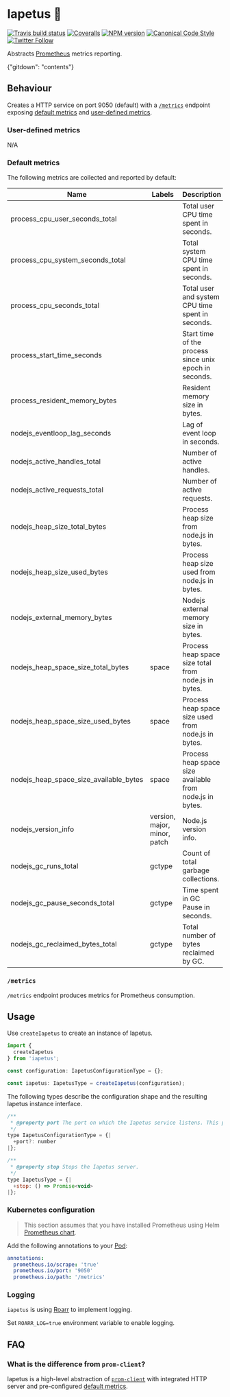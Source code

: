 # Iapetus 🔱

[![Travis build status](http://img.shields.io/travis/gajus/iapetus/master.svg?style=flat-square)](https://travis-ci.org/gajus/iapetus)
[![Coveralls](https://img.shields.io/coveralls/gajus/iapetus.svg?style=flat-square)](https://coveralls.io/github/gajus/iapetus)
[![NPM version](http://img.shields.io/npm/v/iapetus.svg?style=flat-square)](https://www.npmjs.org/package/iapetus)
[![Canonical Code Style](https://img.shields.io/badge/code%20style-canonical-blue.svg?style=flat-square)](https://github.com/gajus/canonical)
[![Twitter Follow](https://img.shields.io/twitter/follow/kuizinas.svg?style=social&label=Follow)](https://twitter.com/kuizinas)

Abstracts [Prometheus](https://prometheus.io/) metrics reporting.

{"gitdown": "contents"}

## Behaviour

Creates a HTTP service on port 9050 (default) with a [`/metrics`](#metrics) endpoint exposing [default metrics](#default-metrics) and [user-defined metrics](#user-defined-metrics).

### User-defined metrics

N/A

### Default metrics

The following metrics are collected and reported by default:

|Name|Labels|Description|
|---|---|---|
|process_cpu_user_seconds_total||Total user CPU time spent in seconds.|
|process_cpu_system_seconds_total||Total system CPU time spent in seconds.|
|process_cpu_seconds_total||Total user and system CPU time spent in seconds.|
|process_start_time_seconds||Start time of the process since unix epoch in seconds.|
|process_resident_memory_bytes||Resident memory size in bytes.|
|nodejs_eventloop_lag_seconds||Lag of event loop in seconds.|
|nodejs_active_handles_total||Number of active handles.|
|nodejs_active_requests_total||Number of active requests.|
|nodejs_heap_size_total_bytes||Process heap size from node.js in bytes.|
|nodejs_heap_size_used_bytes||Process heap size used from node.js in bytes.|
|nodejs_external_memory_bytes||Nodejs external memory size in bytes.|
|nodejs_heap_space_size_total_bytes|space|Process heap space size total from node.js in bytes.|
|nodejs_heap_space_size_used_bytes|space|Process heap space size used from node.js in bytes.|
|nodejs_heap_space_size_available_bytes|space|Process heap space size available from node.js in bytes.|
|nodejs_version_info|version, major, minor, patch|Node.js version info.|
|nodejs_gc_runs_total|gctype|Count of total garbage collections.|
|nodejs_gc_pause_seconds_total|gctype|Time spent in GC Pause in seconds.|
|nodejs_gc_reclaimed_bytes_total|gctype|Total number of bytes reclaimed by GC.|

<!--
  const metrics = register.getMetricsAsArray();

  for (const metric of metrics) {
    console.log('|' + metric.name + '|' + metric.labelNames.join(', ') + '|' + metric.help + '|');
  }
-->

### `/metrics`

`/metrics` endpoint produces metrics for Prometheus consumption.

## Usage

Use `createIapetus` to create an instance of Iapetus.

```js
import {
  createIapetus
} from 'iapetus';

const configuration: IapetusConfigurationType = {};

const iapetus: IapetusType = createIapetus(configuration);

```

The following types describe the configuration shape and the resulting Iapetus instance interface.

```js
/**
 * @property port The port on which the Iapetus service listens. This port must be different than your main service port, if any. The default port is 9050.
 */
type IapetusConfigurationType = {|
  +port?: number
|};

/**
 * @property stop Stops the Iapetus server.
 */
type IapetusType = {|
  +stop: () => Promise<void>
|};

```

### Kubernetes configuration

> This section assumes that you have installed Prometheus using Helm [Prometheus chart](https://github.com/helm/charts/tree/master/stable/prometheus).

Add the following annotations to your [Pod](https://kubernetes.io/docs/concepts/workloads/pods/pod-overview/):

```yaml
annotations:
  prometheus.io/scrape: 'true'
  prometheus.io/port: '9050'
  prometheus.io/path: '/metrics'

```

### Logging

`iapetus` is using [Roarr](https://github.com/gajus/roarr) to implement logging.

Set `ROARR_LOG=true` environment variable to enable logging.

## FAQ

### What is the difference from `prom-client`?

Iapetus is a high-level abstraction of [`prom-client`](https://github.com/siimon/prom-client) with integrated HTTP server and pre-configured [default metrics](#default-metrics).
